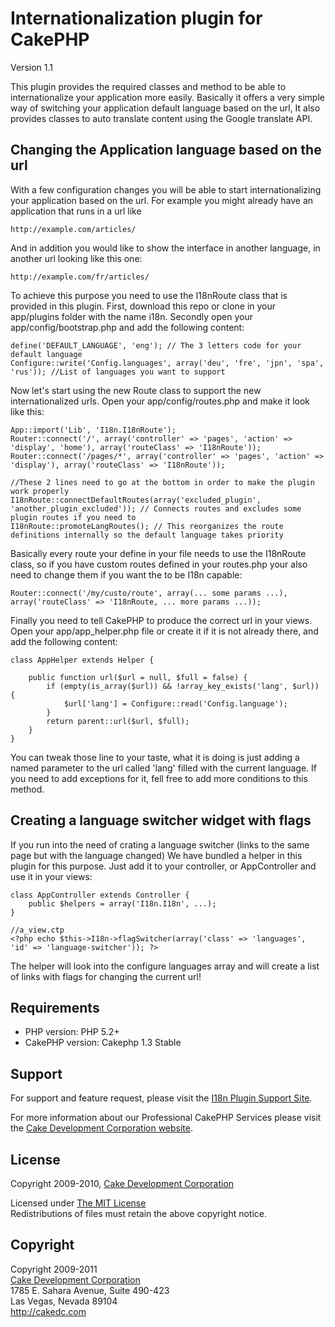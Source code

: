 # Internationalization plugin for CakePHP #

Version 1.1

This plugin provides the required classes and method to be able to internationalize your application more easily. Basically it offers a very simple way of switching your application default language based on the url, It also provides classes to auto translate content using the Google translate API.

## Changing the Application language based on the url ##

With a few configuration changes you will be able to start internationalizing your application based on the url. For example you might already have an application that runs in a url like

	http://example.com/articles/
	
And in addition you would like to show the interface in another language, in another url looking like this one:

	http://example.com/fr/articles/

To achieve this purpose you need to use the I18nRoute class that is provided in this plugin. First, download this repo or clone in your app/plugins folder  with the name i18n. Secondly open your app/config/bootstrap.php and add the following content:

	define('DEFAULT_LANGUAGE', 'eng'); // The 3 letters code for your default language
	Configure::write('Config.languages', array('deu', 'fre', 'jpn', 'spa', 'rus')); //List of languages you want to support
	

Now let's start using the new Route class to support the new internationalized urls. Open your app/config/routes.php and make it look like this:

	App::import('Lib', 'I18n.I18nRoute');
	Router::connect('/', array('controller' => 'pages', 'action' => 'display', 'home'), array('routeClass' => 'I18nRoute'));
	Router::connect('/pages/*', array('controller' => 'pages', 'action' => 'display'), array('routeClass' => 'I18nRoute'));

	//These 2 lines need to go at the bottom in order to make the plugin work properly
	I18nRoute::connectDefaultRoutes(array('excluded_plugin', 'another_plugin_excluded')); // Connects routes and excludes some plugin routes if you need to
	I18nRoute::promoteLangRoutes(); // This reorganizes the route definitions internally so the default language takes priority

Basically every route your define in your file needs to use the I18nRoute class, so if you have custom routes defined in your routes.php your also need to change them if you want the to be I18n capable:

	Router::connect('/my/custo/route', array(... some params ...), array('routeClass' => 'I18nRoute, ... more params ...));

Finally you need to tell CakePHP to produce the correct url in your views. Open your app/app\_helper.php file or create it if it is not already there, and add the following content:

	class AppHelper extends Helper {

		public function url($url = null, $full = false) {
			if (empty(is_array($url)) && !array_key_exists('lang', $url)) {
				$url['lang'] = Configure::read('Config.language');
			}
			return parent::url($url, $full);
		}
	}

You can tweak those line to your taste, what it is doing is just adding a named parameter to the url called 'lang' filled with the current language. If you need to add exceptions for it, fell free to add more conditions to this method.


## Creating a language switcher widget with flags ##

If you run into the need of crating a language switcher (links to the same page but with the language changed) We have bundled a helper in this plugin for this purpose. Just add it to your controller, or AppController and use it in your views:

	class AppController extends Controller {
		public $helpers = array('I18n.I18n', ...);
	}

	//a_view.ctp
	<?php echo $this->I18n->flagSwitcher(array('class' => 'languages', 'id' => 'language-switcher')); ?>

The helper will look into the configure languages array and will create a list of links with flags for changing the current url!

## Requirements ##

* PHP version: PHP 5.2+
* CakePHP version: Cakephp 1.3 Stable

## Support ##

For support and feature request, please visit the [I18n Plugin Support Site](http://cakedc.lighthouseapp.com/projects/59613-i18n-plugin/).

For more information about our Professional CakePHP Services please visit the [Cake Development Corporation website](http://cakedc.com).

## License ##

Copyright 2009-2010, [Cake Development Corporation](http://cakedc.com)

Licensed under [The MIT License](http://www.opensource.org/licenses/mit-license.php)<br/>
Redistributions of files must retain the above copyright notice.

## Copyright ###

Copyright 2009-2011<br/>
[Cake Development Corporation](http://cakedc.com)<br/>
1785 E. Sahara Avenue, Suite 490-423<br/>
Las Vegas, Nevada 89104<br/>
http://cakedc.com<br/>